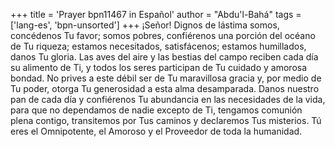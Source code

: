 +++
title = 'Prayer bpn11467 in Español'
author = "Abdu'l-Bahá"
tags = ['lang-es', 'bpn-unsorted']
+++
¡Señor! Dignos de lástima somos, concédenos Tu favor; somos pobres, confiérenos una porción del océano de Tu riqueza; estamos necesitados, satisfácenos; estamos humillados, danos Tu gloria. Las aves del aire y las bestias del campo reciben cada día su alimento de Ti, y todos los seres participan de Tu cuidado y amorosa bondad.
No prives a este débil ser de Tu maravillosa gracia y, por medio de Tu poder, otorga Tu generosidad a esta alma desamparada.
Danos nuestro pan de cada día y confiérenos Tu abundancia en las necesidades de la vida, para que no dependamos de nadie excepto de Ti, tengamos comunión plena contigo, transitemos por Tus caminos y declaremos Tus misterios. Tú eres el Omnipotente, el Amoroso y el Proveedor de toda la humanidad.
